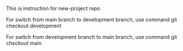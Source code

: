This is instruction for new-project repo

For switch from main branch to development branch, use command 
git checkout development

For switch from development branch to main branch, use command
git checkout main

